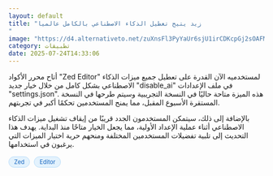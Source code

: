 ```yaml
---
layout: default
title: "زيد يتيح تعطيل الذكاء الاصطناعي بالكامل عالميا
"
image: "https://d4.alternativeto.net/zuXnsFl3PyYaUr6sjU1irCDKcpGj2sOAFMdmfeczfs8/rs:fill:1520:760:0/g:ce:0:0/YWJzOi8vZGlzdC9jb250ZW50LzE3NTMzNjc1ODYzNTEucG5n.png"
category: تطبيقات
date: 2025-07-24T14:33:06
---
```


أتاح محرر الأكواد "Zed Editor" لمستخدميه الآن القدرة على تعطيل جميع ميزات الذكاء الاصطناعي بشكل كامل من خلال خيار جديد "disable_ai" في ملف الإعدادات "settings.json". هذه الميزة متاحة حاليًا في النسخة التجريبية وسيتم طرحها في النسخة المستقرة الأسبوع المقبل، مما يمنح المستخدمين تحكمًا أكبر في تجربتهم.

بالإضافة إلى ذلك، سيتمكن المستخدمون الجدد قريبًا من إيقاف تشغيل ميزات الذكاء الاصطناعي أثناء عملية الإعداد الأولية، مما يجعل الخيار متاحًا منذ البداية. يهدف هذا التحديث إلى تلبية تفضيلات المستخدمين المختلفة ومنحهم حرية اختيار الميزات التي يرغبون في استخدامها.

<div style="margin-top:2px; margin-bottom:2px;"><a href="https://bidjadraft.github.io/?query=Zed" style="background:#e3f2fd; color:#1565c0; font-size:80%; border-radius:12px; padding:3px 10px; margin:2px 4px 2px 0; display:inline-block; border:1px solid #bbdefb; text-decoration:none;">Zed</a> <a href="https://bidjadraft.github.io/?query=Editor" style="background:#e3f2fd; color:#1565c0; font-size:80%; border-radius:12px; padding:3px 10px; margin:2px 4px 2px 0; display:inline-block; border:1px solid #bbdefb; text-decoration:none;">Editor</a></div><br><br>
